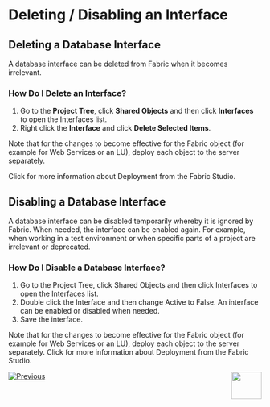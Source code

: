 # Deleting / Disabling an Interface


## Deleting a Database Interface
A database interface can be deleted from Fabric when it becomes irrelevant.

### How Do I Delete an Interface?

1.	Go to the **Project Tree**, click **Shared Objects** and then click **Interfaces** to open the Interfaces list.
2.	Right click the **Interface** and click **Delete Selected Items**.

Note that for the changes to become effective for the Fabric object (for example for Web Services or an LU), deploy each object to the server separately.
 
Click for more information about Deployment from the Fabric Studio.

## Disabling a Database Interface

A database interface can be disabled temporarily whereby it is ignored by Fabric. When needed, the interface can be enabled again. For example, when working in a test environment or when specific parts of a project are irrelevant or deprecated. 

### How Do I Disable a Database Interface?
1.	Go to the Project Tree, click Shared Objects and then click Interfaces to open the Interfaces list.
2.	Double click the Interface and then change Active to False. An interface can be enabled or disabled when needed. 
3.	Save the interface.

Note that for the changes to become effective for the Fabric object (for example for Web Services or an LU), deploy each object to the server separately.
Click for more information about Deployment from the Fabric Studio. 
 



[![Previous](https://github.com/k2view-academy/K2View-Academy/blob/master/articles/images/Previous.png)](https://github.com/k2view-academy/K2View-Academy/blob/master/articles/05_DB_interfaces/06_editing_interface_settings.md)[<img align="right" width="60" height="54" src="https://github.com/k2view-academy/K2View-Academy/blob/master/articles/images/Next.png">](https://github.com/k2view-academy/K2View-Academy/blob/master/articles/05_DB_interfaces/08_clearing_the_database_objects_cache.md)
